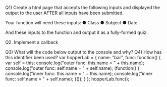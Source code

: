 ## 
Q1) Create a html page that accepts the 
following inputs and displayed the output to 
the user AFTER all inputs have been 
submitted.

Your function will need these inputs:
● Class
● Subject
● Date

And these inputs to the function and output it 
as a fully-formed quiz.

Q2. Implement a callback

Q3) What will the code below output to the console and why? 
Q4) How has this identifier been used?
var hopperLab = {
    name: "bar",
    func: function() {
        var self = this;
        console.log("outer func:  this.name = " + this.name);
        console.log("outer func:  self.name = " + self.name);
        (function() {
            console.log("inner func:  this.name = " + this.name);
            console.log("inner func:  self.name = " + self.name);
        }());
    }
};
hopperLab.func();